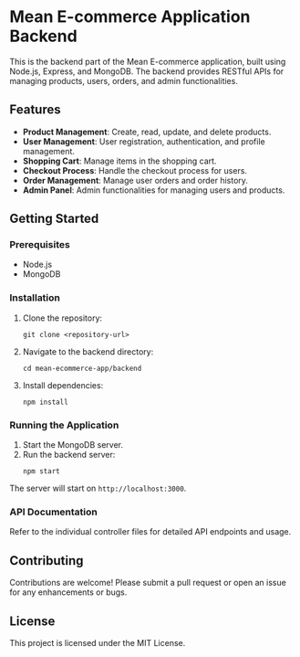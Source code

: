 # Mean E-commerce Application Backend

This is the backend part of the Mean E-commerce application, built using Node.js, Express, and MongoDB. The backend provides RESTful APIs for managing products, users, orders, and admin functionalities.

## Features

- **Product Management**: Create, read, update, and delete products.
- **User Management**: User registration, authentication, and profile management.
- **Shopping Cart**: Manage items in the shopping cart.
- **Checkout Process**: Handle the checkout process for users.
- **Order Management**: Manage user orders and order history.
- **Admin Panel**: Admin functionalities for managing users and products.

## Getting Started

### Prerequisites

- Node.js
- MongoDB

### Installation

1. Clone the repository:
   ```
   git clone <repository-url>
   ```

2. Navigate to the backend directory:
   ```
   cd mean-ecommerce-app/backend
   ```

3. Install dependencies:
   ```
   npm install
   ```

### Running the Application

1. Start the MongoDB server.
2. Run the backend server:
   ```
   npm start
   ```

The server will start on `http://localhost:3000`.

### API Documentation

Refer to the individual controller files for detailed API endpoints and usage.

## Contributing

Contributions are welcome! Please submit a pull request or open an issue for any enhancements or bugs.

## License

This project is licensed under the MIT License.